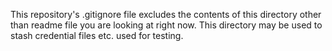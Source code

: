 This repository's .gitignore file excludes the contents of this directory other than readme file you are looking at right now. This directory may be used to stash credential files etc. used for testing.
